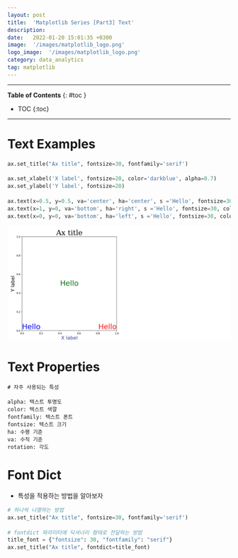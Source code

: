 ```yaml
---
layout: post
title:  'Matplotlib Series [Part3] Text'
description: 
date:   2022-01-20 15:01:35 +0300
image:  '/images/matplotlib_logo.png'
logo_image:  '/images/matplotlib_logo.png'
category: data_analytics
tag: matplotlib
---
```

---
**Table of Contents**
{: #toc }
*  TOC
{:toc}

--- 

# Text Examples

```py
ax.set_title("Ax title", fontsize=30, fontfamily='serif')

ax.set_xlabel('X label', fontsize=20, color='darkblue', alpha=0.7)
ax.set_ylabel('Y label', fontsize=20)

ax.text(x=0.5, y=0.5, va='center', ha='center', s ='Hello', fontsize=30, color='green')
ax.text(x=1, y=0, va='bottom', ha='right', s ='Hello', fontsize=30, color='red')
ax.text(x=0, y=0, va='bottom', ha='left', s ='Hello', fontsize=30, color='blue')

```

![](/images/matplot_13.png)


# Text Properties


```
# 자주 사용되는 특성

alpha: 텍스트 투명도
color: 텍스트 색깔
fontfamily: 텍스트 폰트
fontsize: 텍스트 크기
ha: 수평 기준
va: 수직 기준
rotation: 각도
```


# Font Dict

- 특성을 적용하는 방법을 알아보자

```py
# 하나씩 나열하는 방법
ax.set_title("Ax title", fontsize=30, fontfamily='serif')

# fontdict 파라미터에 딕셔너리 형태로 전달하는 방법
title_font = {"fontsize": 30, "fontfamily": "serif"}
ax.set_title("Ax title", fontdict=title_font)
```












